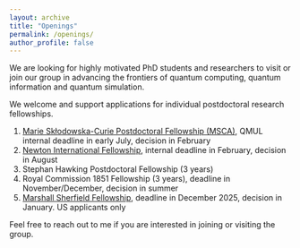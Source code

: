 ```yaml
---
layout: archive
title: "Openings"
permalink: /openings/
author_profile: false
---
```


We are looking for highly motivated PhD students and researchers to visit or join our group in advancing the frontiers of quantum computing, quantum information and quantum simulation. 

We welcome and support applications for individual postdoctoral research fellowships.
1. [Marie Skłodowska-Curie Postdoctoral Fellowship (MSCA)](https://www.qmul.ac.uk/spcs/ctp/opportunities/fellowships/), QMUL internal deadline in early July, decision in February  
2. [Newton International Fellowship](https://www.qmul.ac.uk/spcs/ctp/opportunities/fellowships/), internal deadline in February, decision in August
3. Stephan Hawking Postdoctoral Fellowship (3 years)
4. Royal Commission 1851 Fellowship (3 years), deadline in November/December, decision in summer
5. [Marshall Sherfield Fellowship](https://www.marshallscholarship.org/apply/marshall-sherfield/), deadline in December 2025, decision in January. US applicants only


Feel free to reach out to me if you are interested in joining or visiting the group.
